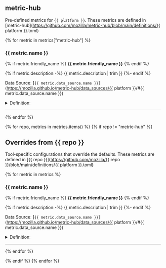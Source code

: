 ## metric-hub

Pre-defined metrics for `{{ platform }}`. These metrics are defined in [metric-hub](https://github.com/mozilla/metric-hub/blob/main/definitions/{{ platform }}.toml)

{% for metric in metrics["metric-hub"] %}
### {{ metric.name }}

{% if metric.friendly_name %}
**{{ metric.friendly_name }}**
{% endif %}

{% if metric.description -%}
{{ metric.description | trim }}
{%- endif %}

Data Source: [`{{ metric.data_source.name }}`](https://mozilla.github.io/metric-hub/data_sources/{{ platform }}/#{{ metric.data_source.name }})

<details>
<summary>Definition:</summary>

```sql
{{ metric.select_expression | trim }}
```
</details>

---

{% endfor %}

{% for repo, metrics in metrics.items() %}
{% if repo != "metric-hub" %}

## Overrides from {{ repo }}

Tool-specific configurations that override the defaults.
These metrics are defined in [{{ repo }}](https://github.com/mozilla/{{ repo }}/blob/main/definitions/{{ platform }}.toml)

{% for metric in metrics %}
### {{ metric.name }}

{% if metric.friendly_name %}
**{{ metric.friendly_name }}**
{% endif %}

{% if metric.description -%}
{{ metric.description | trim }}
{%- endif %}

Data Source: [`{{ metric.data_source.name }}`](https://mozilla.github.io/metric-hub/data_sources/{{ platform }}/#{{ metric.data_source.name }})

<details>
<summary>Definition:</summary>

```sql
{{ metric.select_expression | trim }}
```
</details>

---

{% endfor %}

{% endif %}
{% endfor %}